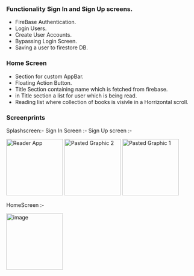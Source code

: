 ### Functionality Sign In and Sign Up screens.
- FireBase Authentication.
- Login Users.
- Create User Accounts.
- Bypassing Login Screen.
- Saving a user to firestore DB.


### Home Screen
- Section for custom AppBar.
- Floating Action Button.
- Title Section containing name which is fetched from firebase.
- in Title section a list for user which is being read.
- Reading list where collection of books is visivle in a Horrizontal scroll.



### Screenprints

Splashscreen:-                                Sign In Screen :-                            Sign Up screen :-



<img width="150" alt="Reader App" src="https://github.com/user-attachments/assets/a25d0f93-3485-4825-a625-9112545c9664">





<img width="150" alt="Pasted Graphic 2" src="https://github.com/user-attachments/assets/a713692f-b8e5-4dda-8b55-bbd8ef6b05e4">





<img width="150" alt="Pasted Graphic 1" src="https://github.com/user-attachments/assets/de527722-8049-43a3-9c01-d8a40c2466bd">



HomeScreen :-



<img width="150" alt="image" src="https://github.com/user-attachments/assets/8653f6bf-20e5-48fd-96e8-80221ed8f8bd">








